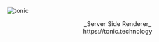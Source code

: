 ![tonic](https://raw.githubusercontent.com/heapwolf/tonic/master/readme-tonic.png)

<p align="center">
  _Server Side Renderer_
  <br/>
  https://tonic.technology
</p>
<br/>
<br/>
